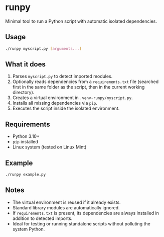 # runpy

Minimal tool to run a Python script with automatic isolated dependencies.

## Usage

```bash
./runpy myscript.py [arguments...]
````

## What it does

1. Parses `myscript.py` to detect imported modules.
2. Optionally reads dependencies from a `requirements.txt` file
   (searched first in the same folder as the script, then in the current working directory).
3. Creates a virtual environment in `.venv-runpy/myscript.py`.
4. Installs all missing dependencies via `pip`.
5. Executes the script inside the isolated environment.

## Requirements

* Python 3.10+
* `pip` installed
* Linux system (tested on Linux Mint)

## Example

```bash
./runpy example.py
```

## Notes

* The virtual environment is reused if it already exists.
* Standard library modules are automatically ignored.
* If `requirements.txt` is present, its dependencies are always installed in addition to detected imports.
* Ideal for testing or running standalone scripts without polluting the system Python.


